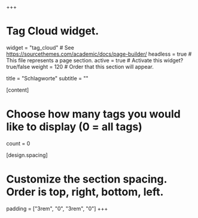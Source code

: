 +++
# Tag Cloud widget.
widget = "tag_cloud"  # See https://sourcethemes.com/academic/docs/page-builder/
headless = true  # This file represents a page section.
active = true  # Activate this widget? true/false
weight = 120  # Order that this section will appear.

title = "Schlagworte"
subtitle = ""

[content]
  # Choose how many tags you would like to display (0 = all tags)
  count = 0

[design.spacing]
  # Customize the section spacing. Order is top, right, bottom, left.
  padding = ["3rem", "0", "3rem", "0"]
+++
